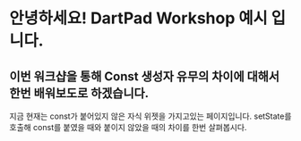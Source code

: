 # 안녕하세요! DartPad Workshop 예시 입니다.
## 이번 워크샵을 통해 Const 생성자 유무의 차이에 대해서 한번 배워보도로 하겠습니다.

지금 현재는 const가 붙어있지 않은 자식 위젯을 가지고있는 페이지입니다.
setState를 호출해 const를 붙였을 때와 붙이지 않았을 때의 차이를 한번 살펴봅시다.

